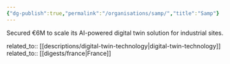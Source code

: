 ```yaml
---
{"dg-publish":true,"permalink":"/organisations/samp/","title":"Samp"}
---
```



Secured €6M to scale its AI-powered digital twin solution for industrial sites.

related_to:: [[descriptions/digital-twin-technology\|digital-twin-technology]]
related_to:: [[digests/france\|France]]
